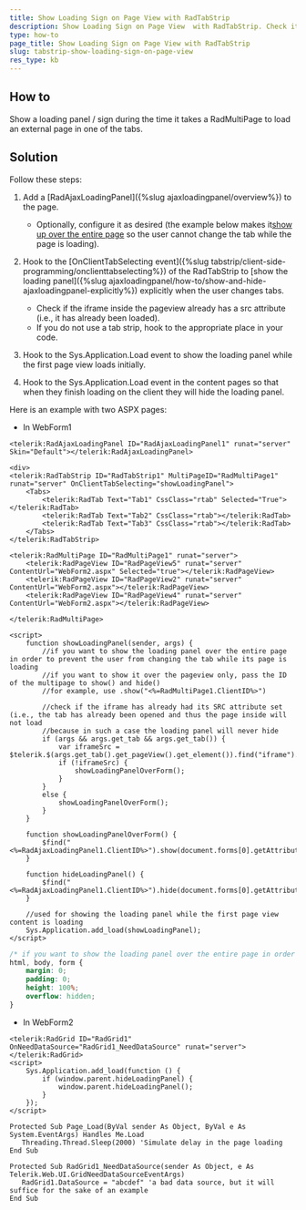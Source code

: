 ```yaml
---
title: Show Loading Sign on Page View with RadTabStrip
description: Show Loading Sign on Page View  with RadTabStrip. Check it now!
type: how-to
page_title: Show Loading Sign on Page View with RadTabStrip
slug: tabstrip-show-loading-sign-on-page-view
res_type: kb
---
```


## How to

Show a loading panel / sign during the time it takes a RadMultiPage to load an external page in one of the tabs.

## Solution

Follow these steps:
 1. Add a [RadAjaxLoadingPanel]({%slug ajaxloadingpanel/overview%}) to the page.
    - Optionally, configure it as desired (the example below makes it[show up over the entire page](https://www.telerik.com/support/code-library/how-to-make-a-radajaxloadingpanel-span-over-the-whole-page) so the user cannot change the tab while the page is loading).
 
 2. Hook to the [OnClientTabSelecting event]({%slug tabstrip/client-side-programming/onclienttabselecting%}) of the RadTabStrip to [show the loading panel]({%slug ajaxloadingpanel/how-to/show-and-hide-ajaxloadingpanel-explicitly%}) explicitly when the user changes tabs.
    - Check if the iframe inside the pageview already has a src attribute (i.e., it has already been loaded).
    - If you do not use a tab strip, hook to the appropriate place in your code.
 
 3. Hook to the Sys.Application.Load event to show the loading panel while the first page view loads initially.
 
 4. Hook to the Sys.Application.Load event in the content pages so that when they finish loading on the client they will hide the loading panel.

Here is an example with two ASPX pages:

 - In WebForm1

 ````ASPX
 <telerik:RadAjaxLoadingPanel ID="RadAjaxLoadingPanel1" runat="server" Skin="Default"></telerik:RadAjaxLoadingPanel>
 
 <div>
 <telerik:RadTabStrip ID="RadTabStrip1" MultiPageID="RadMultiPage1" runat="server" OnClientTabSelecting="showLoadingPanel">
     <Tabs>
         <telerik:RadTab Text="Tab1" CssClass="rtab" Selected="True"></telerik:RadTab>
         <telerik:RadTab Text="Tab2" CssClass="rtab"></telerik:RadTab>
         <telerik:RadTab Text="Tab3" CssClass="rtab"></telerik:RadTab>
     </Tabs>
 </telerik:RadTabStrip>
 
 <telerik:RadMultiPage ID="RadMultiPage1" runat="server">
     <telerik:RadPageView ID="RadPageView5" runat="server" ContentUrl="WebForm2.aspx" Selected="true"></telerik:RadPageView>
     <telerik:RadPageView ID="RadPageView2" runat="server" ContentUrl="WebForm2.aspx"></telerik:RadPageView>
     <telerik:RadPageView ID="RadPageView4" runat="server" ContentUrl="WebForm2.aspx"></telerik:RadPageView>
 
 </telerik:RadMultiPage>
 
 <script>
     function showLoadingPanel(sender, args) {
         //if you want to show the loading panel over the entire page in order to prevent the user from changing the tab while its page is loading 
         //if you want to show it over the pageview only, pass the ID of the multipage to show() and hide()
         //for example, use .show("<%=RadMultiPage1.ClientID%>")
 
         //check if the iframe has already had its SRC attribute set (i.e., the tab has already been opened and thus the page inside will not load
         //because in such a case the loading panel will never hide
         if (args && args.get_tab && args.get_tab()) {
             var iframeSrc = $telerik.$(args.get_tab().get_pageView().get_element()).find("iframe").first().attr("src");
             if (!iframeSrc) {
                 showLoadingPanelOverForm();
             }
         }
         else {
             showLoadingPanelOverForm();
         }
     }
 
     function showLoadingPanelOverForm() {
         $find("<%=RadAjaxLoadingPanel1.ClientID%>").show(document.forms[0].getAttribute("id"));
     }
 
     function hideLoadingPanel() {
         $find("<%=RadAjaxLoadingPanel1.ClientID%>").hide(document.forms[0].getAttribute("id"));
     }
 
     //used for showing the loading panel while the first page view content is loading
     Sys.Application.add_load(showLoadingPanel);
 </script>
 ````
 
 ````CSS
 /* if you want to show the loading panel over the entire page in order to prevent the user from changing the tab while its page is loading */
 html, body, form {
     margin: 0;
     padding: 0;
     height: 100%;
     overflow: hidden;
 }
 ````

 - In WebForm2

 ````ASPX
 <telerik:RadGrid ID="RadGrid1" OnNeedDataSource="RadGrid1_NeedDataSource" runat="server"></telerik:RadGrid>
 <script>
     Sys.Application.add_load(function () {
         if (window.parent.hideLoadingPanel) {
             window.parent.hideLoadingPanel();
         }
     });
 </script>
 ````

 ````VB
 Protected Sub Page_Load(ByVal sender As Object, ByVal e As System.EventArgs) Handles Me.Load
    Threading.Thread.Sleep(2000) 'Simulate delay in the page loading
 End Sub

 Protected Sub RadGrid1_NeedDataSource(sender As Object, e As Telerik.Web.UI.GridNeedDataSourceEventArgs)
    RadGrid1.DataSource = "abcdef" 'a bad data source, but it will suffice for the sake of an example
 End Sub
 ````

  